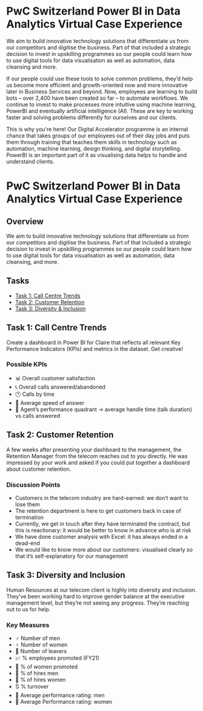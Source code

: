 
# PwC Switzerland Power BI in Data Analytics Virtual Case Experience

We aim to build innovative technology solutions that differentiate us from our competitors and digitise the business. Part of that included a strategic decision to invest in upskilling programmes so our people could learn how to use digital tools for data visualisation as well as automation, data cleansing and more.

If our people could use these tools to solve common problems, they’d help us become more efficient and growth-oriented now and more innovative later in Business Services and beyond. Now, employees are learning to build bots – over 2,400 have been created so far – to automate workflows. We continue to invest to make processes more intuitive using machine learning, PowerBI and eventually artificial intelligence (AI). These are key to working faster and solving problems differently for ourselves and our clients.

This is why you're here! Our Digital Accelerator programme is an internal chance that takes groups of our employees out of their day jobs and puts them through  training that teaches them skills in technology such as automation, machine learning, design thinking, and digital storytelling. PowerBI is an important part of it as visualising data helps to handle and understand clients.

# PwC Switzerland Power BI in Data Analytics Virtual Case Experience

## Overview
We aim to build innovative technology solutions that differentiate us from our competitors and digitise the business. Part of that included a strategic decision to invest in upskilling programmes so our people could learn how to use digital tools for data visualisation as well as automation, data cleansing, and more.

## Tasks
- [Task 1: Call Centre Trends](#task-1-call-centre-trends)
- [Task 2: Customer Retention](#task-2-customer-retention)
- [Task 3: Diversity & Inclusion](#task-3-diversity-and-inclusion)

## Task 1: Call Centre Trends
Create a dashboard in Power BI for Claire that reflects all relevant Key Performance Indicators (KPIs) and metrics in the dataset. Get creative!

### Possible KPIs
- :bar_chart: Overall customer satisfaction
- :telephone_receiver: Overall calls answered/abandoned
- :clock1: Calls by time
- :speedboat: Average speed of answer
- :memo: Agent’s performance quadrant -> average handle time (talk duration) vs calls answered

## Task 2: Customer Retention
A few weeks after presenting your dashboard to the management, the Retention Manager from the telecom reaches out to you directly. He was impressed by your work and asked if you could put together a dashboard about customer retention.

### Discussion Points
- Customers in the telecom industry are hard-earned: we don’t want to lose them
- The retention department is here to get customers back in case of termination
- Currently, we get in touch after they have terminated the contract, but this is reactionary: it would be better to know in advance who is at risk
- We have done customer analysis with Excel: it has always ended in a dead-end
- We would like to know more about our customers: visualised clearly so that it’s self-explanatory for our management

## Task 3: Diversity and Inclusion
Human Resources at our telecom client is highly into diversity and inclusion. They’ve been working hard to improve gender balance at the executive management level, but they’re not seeing any progress. They’re reaching out to us for help.

### Key Measures
- :male_sign: Number of men
- :female_sign: Number of women
- :busts_in_silhouette: Number of leavers
- :chart_with_upwards_trend: % employees promoted (FY21)
- :woman: % of women promoted
- :man: % of hires men
- :woman: % of hires women
- :arrows_clockwise: % turnover
- :man: Average performance rating: men
- :woman: Average Performance rating: women
